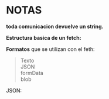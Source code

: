 # NOTAS

**toda comunicacion devuelve un string.**

**Estructura basica de un fetch:**




**Formatos** que se utilizan con el feth:

> Texto  
> JSON  
>formData  
>blob

JSON: